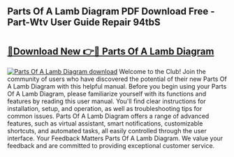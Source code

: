 ## Parts Of A Lamb Diagram PDF Download Free - Part-Wtv User Guide Repair 94tbS

# <h2><a href="http://dfsn9f.blite.top/?on=Parts+Of+A+Lamb+Diagram">🔗Download New 👉🔴 Parts Of A Lamb Diagram</a></h2>

[![Parts Of A Lamb Diagram download](https://i.imgur.com/lujVjoI.png)](http://dfsn9f.blite.top/?on=Parts+Of+A+Lamb+Diagram)
Welcome to the Club! Join the community of users who have discovered the potential of their new Parts Of A Lamb Diagram with this helpful manual. Before you begin using your Parts Of A Lamb Diagram, please familiarize yourself with its functions and features by reading this user manual. You'll find clear instructions for installation, setup, and operation, as well as troubleshooting tips for common issues. Parts Of A Lamb Diagram offers a range of advanced features, such as virtual assistant, smart notifications, customizable shortcuts, and automated tasks, all easily controlled through the user interface. Your Feedback Matters Parts Of A Lamb Diagram. We value your feedback and are committed to providing exceptional customer service.
